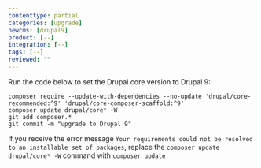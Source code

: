 ```yaml
---
contenttype: partial
categories: [upgrade]
newcms: [drupal9]
product: [--]
integration: [--]
tags: [--]
reviewed: ""
---
```


Run the code below to set the Drupal core version to Drupal 9:

  ```bash{promptUser: user}
  composer require --update-with-dependencies --no-update 'drupal/core-recommended:^9' 'drupal/core-composer-scaffold:^9'
  composer update drupal/core* -W
  git add composer.*
  git commit -m "upgrade to Drupal 9"
  ```

<Alert title="Note" type="info" >

If you receive the error message `Your requirements could not be resolved to an installable set of packages`, replace the `composer update drupal/core* -W` command with `composer update`

</Alert>
